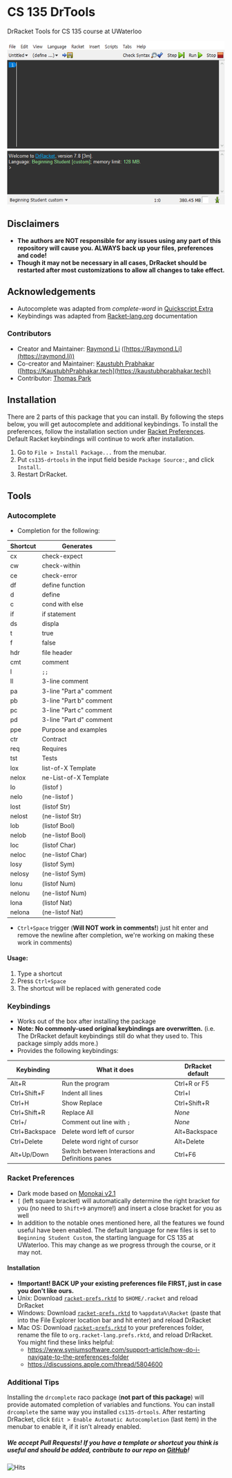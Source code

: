 # CS 135 DrTools
DrRacket Tools for CS 135 course at UWaterloo

<img src="demo/demo.gif" alt="Autocomplete Demo" title="Autocomplete Demo" />

## Disclaimers
- **The authors are NOT responsible for any issues using any part of this repository will cause you. ALWAYS back up your files, preferences and code!**
- **Though it may not be necessary in all cases, DrRacket should be restarted after most customizations to allow all changes to take effect.**

## Acknowledgements
- Autocomplete was adapted from *complete-word* in [Quickscript Extra](https://github.com/Metaxal/quickscript-extra)
- Keybindings was adapted from [Racket-lang.org](https://docs.racket-lang.org/drracket/Keyboard_Shortcuts.html#%28part._defining-shortcuts%29) documentation

### Contributors
- Creator and Maintainer: [Raymond Li](https://github.com/Raymo111) ([https://Raymond.Li](https://raymond.li))
- Co-creator and Maintainer: [Kaustubh Prabhakar](https://github.com/SantaKaus) ([https://KaustubhPrabhakar.tech](https://kaustubhprabhakar.tech))
- Contributor: [Thomas Park](https://github.com/ThomasPark20)

## Installation
There are 2 parts of this package that you can install. By following the steps below, you will get autocomplete and additional keybindings. To install the preferences, follow the installation section under [Racket Preferences](#installation-1). Default Racket keybindings will continue to work after installation.
1. Go to `File > Install Package...` from the menubar.
2. Put `cs135-drtools` in the input field beside `Package Source:`, and click `Install`.
4. Restart DrRacket.

## Tools
### Autocomplete
- Completion for the following:

| Shortcut | Generates               |
|----------|-------------------------|
| cx       | check-expect            |
| cw       | check-within            |
| ce       | check-error             |
| df       | define function         |
| d        | define                  |
| c        | cond with else          |
| if       | if statement            |
| ds       | displa                  |
| t        | true                    |
| f        | false                   |
| hdr      | file header             |
| cmt      | comment                 |
| l        | `;;   `                 |
| ll       | 3-line comment          |
| pa       | 3-line "Part a" comment |
| pb       | 3-line "Part b" comment |
| pc       | 3-line "Part c" comment |
| pd       | 3-line "Part d" comment |
| ppe      | Purpose and examples    |
| ctr      | Contract                |
| req      | Requires                |
| tst      | Tests                   |
| lox      | list-of-X Template      |
| nelox    | ne-List-of-X Template   |
| lo       | (listof )               |
| nelo     | (ne-listof )            |
| lost     | (listof Str)            |
| nelost   | (ne-listof Str)         |
| lob      | (listof Bool)           |
| nelob    | (ne-listof Bool)        |
| loc      | (listof Char)           |
| neloc    | (ne-listof Char)        |
| losy     | (listof Sym)            |
| nelosy   | (ne-listof Sym)         |
| lonu     | (listof Num)            |
| nelonu   | (ne-listof Num)         |
| lona     | (listof Nat)            |
| nelona   | (ne-listof Nat)         |

- `Ctrl+Space` trigger (**Will NOT work in comments!**) just hit enter and remove the newline after completion, we're working on making these work in comments)

#### Usage:
1. Type a shortcut
2. Press `Ctrl+Space`
3. The shortcut will be replaced with generated code

### Keybindings
- Works out of the box after installing the package
- **Note: No commonly-used original keybindings are overwritten.** (i.e. The DrRacket default keybindings still do what they used to. This package simply adds more.)
- Provides the following keybindings:

| Keybinding     | What it does                                      | DrRacket default |
|----------------|---------------------------------------------------|------------------|
| Alt+R          | Run the program                                   | Ctrl+R or F5     |
| Ctrl+Shift+F   | Indent all lines                                  | Ctrl+I           |
| Ctrl+H         | Show Replace                                      | Ctrl+Shift+R     |
| Ctrl+Shift+R   | Replace All                                       | *None*           |
| Ctrl+/         | Comment out line with `;`                         | *None*           |
| Ctrl+Backspace | Delete word left of cursor                        | Alt+Backspace    |
| Ctrl+Delete    | Delete word right of cursor                       | Alt+Delete       |
| Alt+Up/Down    | Switch between Interactions and Definitions panes | Ctrl+F6          |

<!--
| Up             | Previous command in Interactions panes            | Ctrl+up          |
| Down           | Next command in Interactions panes                | Ctrl+down        |
Known issue:
Up/Down messes up multi-line inputs in the interactions window. I've chosen to leave this in because multiline interactions input that needs to be edited is uncommon and can simply be navigated via a mouse or Ctrl+Left/Right, whereas the terminal/shell/console-like up for previous command is used more often. Users that are unused to this or require multiline interactions input navigation can comment out the last two lines of the file, while I come up with a better way to implement this.
-->

### Racket Preferences
<!--- **Note: Your preferences will NOT be overwritten upon installing this package, as long as you don't follow the installation instructions below.**-->
- Dark mode based on [Monokai v2.1](http://www.eclipsecolorthemes.org/?view=theme&id=52794)
- `[` (left square bracket) will automatically determine the right bracket for you (no need to `Shift+9` anymore!) and insert a close bracket for you as well
- In addition to the notable ones mentioned here, all the features we found useful have been enabled. The default language for new files is set to `Beginning Student Custom`, the starting language for CS 135 at UWaterloo. This may change as we progress through the course, or it may not.

#### Installation
- **!Important! BACK UP your existing preferences file FIRST, just in case you don't like ours.**
- Unix: Download [`racket-prefs.rktd`](https://raw.githubusercontent.com/Raymo111/cs135-drtools/master/racket-prefs.rktd) to `$HOME/.racket` and reload DrRacket
- Windows: Download [`racket-prefs.rktd`](https://raw.githubusercontent.com/Raymo111/cs135-drtools/master/racket-prefs.rktd) to `%appdata%\Racket` (paste that into the File Explorer location bar and hit enter) and reload DrRacket
- Mac OS: Download [`racket-prefs.rktd`](https://raw.githubusercontent.com/Raymo111/cs135-drtools/master/racket-prefs.rktd) to your preferences folder, rename the file to `org.racket-lang.prefs.rktd`, and reload DrRacket. You might find these links helpful:
  - https://www.syniumsoftware.com/support-article/how-do-i-navigate-to-the-preferences-folder
  - https://discussions.apple.com/thread/5804600

### Additional Tips
Installing the `drcomplete` raco package (**not part of this package**) will provide automated completion of variables and functions. You can install `drcomplete` the same way you installed `cs135-drtools`. After restarting DrRacket, click `Edit > Enable Automatic Autocompletion` (last item) in the menubar to enable it, if it isn't already enabled.

##### We accept Pull Requests! If you have a template or shortcut you think is useful and should be added, contribute to our repo on [GitHub](https://github.com/Raymo111/cs135-drtools)!

![Hits](https://hitcounter.pythonanywhere.com/count/tag.svg?url=https%3A%2F%2FGitHub.com%2FRaymo111%2Fcs135-drtools)
